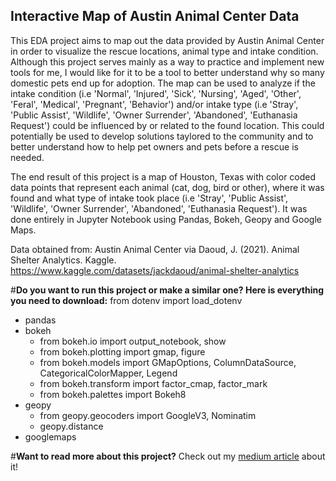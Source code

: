 ## **Interactive Map of Austin Animal Center Data** 
This EDA project aims to map out the data provided by Austin Animal Center in order to visualize the rescue locations, animal type and intake condition. Although this project serves mainly as a way to practice and implement new tools for me, I would like for it to be a tool to better understand why so many domestic pets end up for adoption. The map can be used to analyze if the intake condition (i.e 'Normal', 'Injured', 'Sick', 'Nursing', 'Aged', 'Other', 'Feral', 'Medical', 'Pregnant', 'Behavior') and/or intake type (i.e 'Stray', 'Public Assist', 'Wildlife', 'Owner Surrender', 'Abandoned', 'Euthanasia Request') could be influenced by or related to the found location. This could potentially be used to develop solutions taylored to the community and to better understand how to help pet owners and pets before a rescue is needed.

The end result of this project is a map of Houston, Texas with color coded data points that represent each animal (cat, dog, bird or other), where it was found and what type of intake took place (i.e 'Stray', 'Public Assist', 'Wildlife', 'Owner Surrender', 'Abandoned', 'Euthanasia Request'). 
It was done entirely in Jupyter Notebook using Pandas, Bokeh, Geopy and Google Maps. 

Data obtained from: Austin Animal Center via Daoud, J. (2021). Animal Shelter Analytics. Kaggle. https://www.kaggle.com/datasets/jackdaoud/animal-shelter-analytics

#**Do you want to run this project or make a similar one? Here is everything you need to download:**
from dotenv import load_dotenv
* pandas
* bokeh 
  - from bokeh.io import output_notebook, show
  - from bokeh.plotting import gmap, figure
  - from bokeh.models import GMapOptions, ColumnDataSource, CategoricalColorMapper, Legend
  - from bokeh.transform import factor_cmap, factor_mark
  - from bokeh.palettes import Bokeh8
* geopy
  - from geopy.geocoders import GoogleV3, Nominatim
  - geopy.distance
* googlemaps

#**Want to read more about this project?**
Check out my [medium article](https://medium.com/@marciapedrozajv/austin-animal-shelter-data-interactive-map-of-intakes-from-2013-to-2020-e2ecb8f18e18) about it!  
